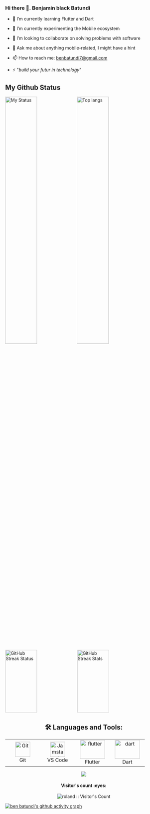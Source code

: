 ### Hi there 👋. Benjamin black Batundi


- 🔭 I’m currently learning Flutter and Dart 
- 🌱 I’m currently experimenting the Mobile ecosystem
- 👯 I’m looking to collaborate on solving problems with software
- 💬 Ask me about anything mobile-related, I might have a hint 
- 📫 How to reach me: benbatundi7@gmail.com

- ⚡ "*build your futur in technology*"




## My Github Status

<p>
  <img
    align="left"
    width="45%"
    alt="My Status"
    src="https://github-readme-stats.vercel.app/api?username=blackbatundi&show_icons=true&theme=radical"
  />
  <img
    width="45%"
    alt="Top langs"
    src="https://github-readme-stats.vercel.app/api/top-langs/?username=blackbatundi&show_icons=true&theme=radical&layout=compact"
  />
</p>

<p>
  <img
    width="45%"
    height="200"
    alt="GitHub Streak Status"
    src="https://github-profile-trophy.vercel.app/?username=blackbatundi&theme=radical&no-frame=true&column=3&row=2"
  />
  <img
    width="45%"
    height="200"
    alt="GitHub Streak Stats"
    src="https://github-readme-streak-stats.herokuapp.com/?user=blackbatundi&theme=radical&date_format=j%20M%5B%20Y%5D&currStreakLabel=6FDA44&fire=6FDA44&ring=6FDA44"
  />
</p>


<h2 align="center">🛠 Languages and Tools:</h2>

<table align="center">


 
   <tr>
      <td align="center" width="96">
      <a href="#git" >
        <img src="https://upload.wikimedia.org/wikipedia/commons/thumb/3/3f/Git_icon.svg/1200px-Git_icon.svg.png" width="48" height="48" alt="Git" />
      </a>
      <br>Git
    </td>
      <td align="center"  width="96">
      <a href="#vscode">
        <img src="https://upload.wikimedia.org/wikipedia/commons/9/9a/Visual_Studio_Code_1.35_icon.svg" width="48" height="48" alt="Jamstack" />
      </a>
      <br>VS Code
    </td>
      <td align="center" width="96">
      <a href="https://flutter.dev/" >
        <img src="https://www.vectorlogo.zone/logos/flutterio/flutterio-ar21.svg" width="80" height="60" alt="flutter" />
      </a>
      <br>Flutter
    </td>
      <td align="center" width="96">
  <a href="https://dart.dev/" target="_blank"> <img src="https://www.vectorlogo.zone/logos/dartlang/dartlang-ar21.svg" alt="dart" width="80" height="60"/> </a> 
      <br>Dart
    </td>
  </tr>


  </tr>
</table>
<p align="center">
  <img src="https://capsule-render.vercel.app/api?type=waving&color=gradient&height=60&section=footer"/>
</p>

<h4 align="center">Visitor's count :eyes:</h4>

<p align="center"><img src="https://profile-counter.glitch.me/{blackbatundi}/count.svg" alt="roland :: Visitor's Count" /></p>

[![ben batundi's github activity graph](https://activity-graph.herokuapp.com/graph?username=blackbatundi&bg_color=0D1117&color=5BCDEC&line=5BCDEC&point=FFFFFF&area=true&hide_border=true)](https://github.com/blackbatundi/github-readme-activity-graph)
<br/>
<br/>

